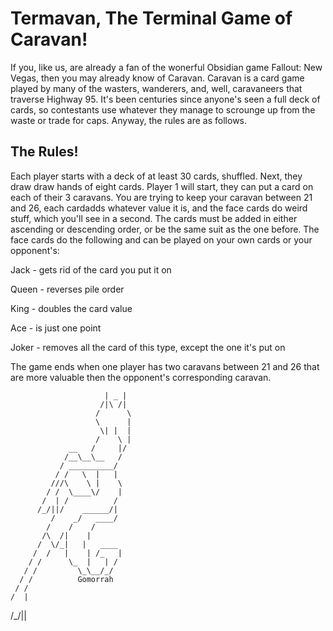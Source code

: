 # Termavan, The Terminal Game of Caravan!

If you, like us, are already a fan of the wonerful Obsidian game Fallout: New Vegas, then you may already know of Caravan.
Caravan is a card game played by many of the wasters, wanderers, and, well, caravaneers that traverse Highway 95. It's been centuries since
anyone's seen a full deck of cards, so contestants use whatever they manage to scrounge up from the waste or trade for caps. Anyway, the rules
are as follows.

## The Rules!

Each player starts with a deck of at least 30 cards, shuffled. Next, they draw draw hands of eight cards. Player 1 will start, they can put
a card on each of their 3 caravans. You are trying to keep your caravan between 21 and 26, each cardadds whatever value it is, and the face cards
do weird stuff, which you'll see in a second. The cards must be added in either ascending or descending order, or be the same suit as the one before.
The face cards do the following and can be played on your own cards or your opponent's:


Jack - gets rid of the card you put it on

Queen - reverses pile order

King - doubles the card value

Ace - is just one point

Joker - removes all the card of this type, except the one it's put on

The game ends when one player has two caravans between 21 and 26 that are more valuable then the opponent's corresponding caravan.
            

                                 
                         | _ |
                        /|\ /|  
                       /      \       
                       \      |      
                        \| |  |       
                       /    \ |    
                 __   /     |/    
                /__\__\__   /       
               / __________/            
              / /   \  |   |      
             ///\    \ |    \      
            / /  \____\/    |   
           /  | /          /    
          /_/||/    ______/|    
             /    _/   ____/    
            /    /    /          
           /\  /|    |          
          /  \/_|   |   ____    
         /  /   |    | /_   |   
        / /      \_  |   | /    
       / /         \_\__/_/     
      / /          Gomorrah     
     / /                        
    /  |                        
   /_/||                        

